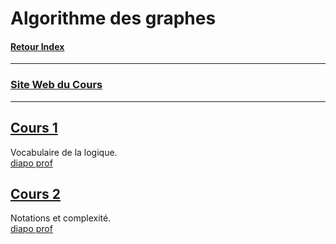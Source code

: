 # Algorithme des graphes

#### [Retour Index](../index.md)

---

### [Site Web du Cours](https://dept-info.labri.fr/~baudon/Licence/Algo2/Cours/Algorithmique%20de%20graphes.html)

<!-- https://www.latex4technics.com/?note=299c -->

---

## [Cours 1](./cours_1.md)
Vocabulaire de la logique.  
[diapo prof](./cours_1.pdf)

## [Cours 2](./cours_2.md)
Notations et complexité.  
[diapo prof](./cours_2.pdf)
